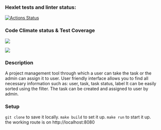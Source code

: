 ### Hexlet tests and linter status:
[![Actions Status](https://github.com/Kukuru5a/java-project-99/actions/workflows/hexlet-check.yml/badge.svg)](https://github.com/Kukuru5a/java-project-99/actions)

### Code Climate status & Test Coverage
<a href="https://codeclimate.com/github/Kukuru5a/java-project-99/maintainability"><img src="https://api.codeclimate.com/v1/badges/42df4ee4d0ae4dc2f636/maintainability" /></a>

<a href="https://codeclimate.com/github/Kukuru5a/java-project-99/test_coverage"><img src="https://api.codeclimate.com/v1/badges/42df4ee4d0ae4dc2f636/test_coverage" /></a>

### Description
A project management tool through which a user can take the task or the admin can assign it to user. User friendly interface allows you to find all necessary information such as: user, task, task status, label
It can be easily sorted using the filter. The task can be created and assigned to user by admin.

### Setup 

```git clone``` to save it locally. ```make build``` to set it up. ```make run``` to start it up. the working route is on http://localhost:8080
